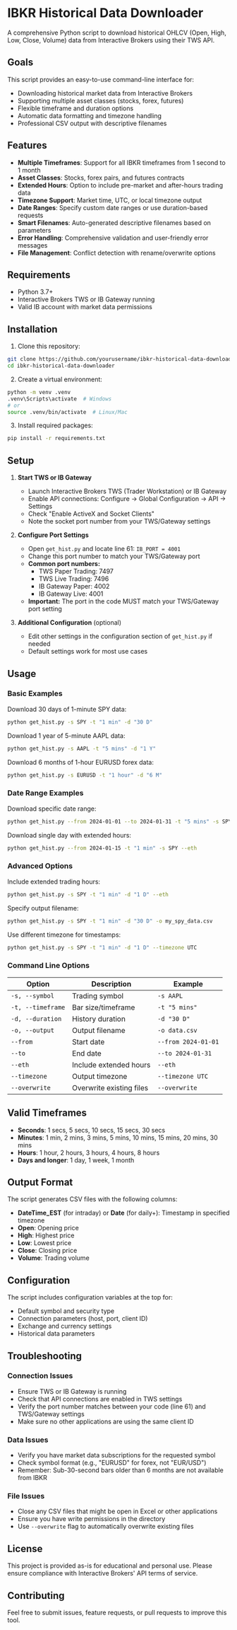 # IBKR Historical Data Downloader

A comprehensive Python script to download historical OHLCV (Open, High, Low, Close, Volume) data from Interactive Brokers using their TWS API.

## Goals

This script provides an easy-to-use command-line interface for:
- Downloading historical market data from Interactive Brokers
- Supporting multiple asset classes (stocks, forex, futures)
- Flexible timeframe and duration options
- Automatic data formatting and timezone handling
- Professional CSV output with descriptive filenames

## Features

- **Multiple Timeframes**: Support for all IBKR timeframes from 1 second to 1 month
- **Asset Classes**: Stocks, forex pairs, and futures contracts
- **Extended Hours**: Option to include pre-market and after-hours trading data
- **Timezone Support**: Market time, UTC, or local timezone output
- **Date Ranges**: Specify custom date ranges or use duration-based requests
- **Smart Filenames**: Auto-generated descriptive filenames based on parameters
- **Error Handling**: Comprehensive validation and user-friendly error messages
- **File Management**: Conflict detection with rename/overwrite options

## Requirements

- Python 3.7+
- Interactive Brokers TWS or IB Gateway running
- Valid IB account with market data permissions

## Installation

1. Clone this repository:
```bash
git clone https://github.com/yourusername/ibkr-historical-data-downloader.git
cd ibkr-historical-data-downloader
```

2. Create a virtual environment:
```bash
python -m venv .venv
.venv\Scripts\activate  # Windows
# or
source .venv/bin/activate  # Linux/Mac
```

3. Install required packages:
```bash
pip install -r requirements.txt
```

## Setup

1. **Start TWS or IB Gateway**
   - Launch Interactive Brokers TWS (Trader Workstation) or IB Gateway
   - Enable API connections: Configure → Global Configuration → API → Settings
   - Check "Enable ActiveX and Socket Clients"
   - Note the socket port number from your TWS/Gateway settings

2. **Configure Port Settings**
   - Open `get_hist.py` and locate line 61: `IB_PORT = 4001`
   - Change this port number to match your TWS/Gateway port
   - **Common port numbers:**
     - TWS Paper Trading: 7497
     - TWS Live Trading: 7496  
     - IB Gateway Paper: 4002
     - IB Gateway Live: 4001
   - **Important:** The port in the code MUST match your TWS/Gateway port setting

3. **Additional Configuration** (optional)
   - Edit other settings in the configuration section of `get_hist.py` if needed
   - Default settings work for most use cases

## Usage

### Basic Examples

Download 30 days of 1-minute SPY data:
```bash
python get_hist.py -s SPY -t "1 min" -d "30 D"
```

Download 1 year of 5-minute AAPL data:
```bash
python get_hist.py -s AAPL -t "5 mins" -d "1 Y"
```

Download 6 months of 1-hour EURUSD forex data:
```bash
python get_hist.py -s EURUSD -t "1 hour" -d "6 M"
```

### Date Range Examples

Download specific date range:
```bash
python get_hist.py --from 2024-01-01 --to 2024-01-31 -t "5 mins" -s SPY
```

Download single day with extended hours:
```bash
python get_hist.py --from 2024-01-15 -t "1 min" -s SPY --eth
```

### Advanced Options

Include extended trading hours:
```bash
python get_hist.py -s SPY -t "1 min" -d "1 D" --eth
```

Specify output filename:
```bash
python get_hist.py -s SPY -t "1 min" -d "30 D" -o my_spy_data.csv
```

Use different timezone for timestamps:
```bash
python get_hist.py -s SPY -t "1 min" -d "1 D" --timezone UTC
```

### Command Line Options

| Option | Description | Example |
|--------|-------------|---------|
| `-s, --symbol` | Trading symbol | `-s AAPL` |
| `-t, --timeframe` | Bar size/timeframe | `-t "5 mins"` |
| `-d, --duration` | History duration | `-d "30 D"` |
| `-o, --output` | Output filename | `-o data.csv` |
| `--from` | Start date | `--from 2024-01-01` |
| `--to` | End date | `--to 2024-01-31` |
| `--eth` | Include extended hours | `--eth` |
| `--timezone` | Output timezone | `--timezone UTC` |
| `--overwrite` | Overwrite existing files | `--overwrite` |

## Valid Timeframes

- **Seconds**: 1 secs, 5 secs, 10 secs, 15 secs, 30 secs
- **Minutes**: 1 min, 2 mins, 3 mins, 5 mins, 10 mins, 15 mins, 20 mins, 30 mins
- **Hours**: 1 hour, 2 hours, 3 hours, 4 hours, 8 hours
- **Days and longer**: 1 day, 1 week, 1 month

## Output Format

The script generates CSV files with the following columns:
- **DateTime_EST** (for intraday) or **Date** (for daily+): Timestamp in specified timezone
- **Open**: Opening price
- **High**: Highest price
- **Low**: Lowest price  
- **Close**: Closing price
- **Volume**: Trading volume

## Configuration

The script includes configuration variables at the top for:
- Default symbol and security type
- Connection parameters (host, port, client ID)
- Exchange and currency settings
- Historical data parameters

## Troubleshooting

### Connection Issues
- Ensure TWS or IB Gateway is running
- Check that API connections are enabled in TWS settings
- Verify the port number matches between your code (line 61) and TWS/Gateway settings
- Make sure no other applications are using the same client ID

### Data Issues
- Verify you have market data subscriptions for the requested symbol
- Check symbol format (e.g., "EURUSD" for forex, not "EUR/USD")
- Remember: Sub-30-second bars older than 6 months are not available from IBKR

### File Issues  
- Close any CSV files that might be open in Excel or other applications
- Ensure you have write permissions in the directory
- Use `--overwrite` flag to automatically overwrite existing files

## License

This project is provided as-is for educational and personal use. Please ensure compliance with Interactive Brokers' API terms of service.

## Contributing

Feel free to submit issues, feature requests, or pull requests to improve this tool.